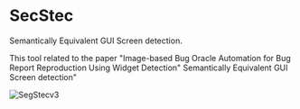 # SecStec
Semantically Equivalent GUI Screen detection.

This tool related to the paper "Image-based Bug Oracle Automation for Bug Report Reproduction Using Widget Detection" Semantically Equivalent GUI Screen detection"

![SegStecv3](https://user-images.githubusercontent.com/48971920/114656895-da806680-9d29-11eb-9384-56d2a5ff8795.png)

